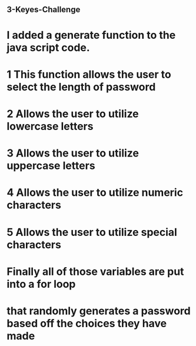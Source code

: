 ## 3-Keyes-Challenge
# I added a generate function to the java script code.
# 1 This function allows the user to select the length of password
# 2 Allows the user to utilize lowercase letters
# 3 Allows the user to utilize uppercase letters
# 4 Allows the user to utilize numeric characters
# 5 Allows the user to utilize special characters
# Finally all of those variables are put into a for loop 
# that randomly generates a password based off the choices they have made